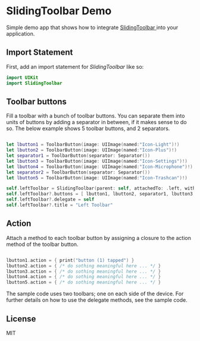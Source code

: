# SlidingToolbar Demo
Simple demo app that shows how to integrate [SlidingToolbar ](https://github.com/hakkabon/SlidingToolbar) into your application.

## Import Statement
First, add an import statement for *SlidingToolbar* like so:

```swift
import UIKit
import SlidingToolbar
```

## Toolbar buttons
Fill a toolbar with a bunch of toolbar buttons. You can separate them into units of buttons by adding a separator in between, if it makes sense to do so.  The below example shows 5 toolbar buttons, and 2 separators.

```swift

let lbutton1 = ToolbarButton(image: UIImage(named:"Icon-Light")!)
let lbutton2 = ToolbarButton(image: UIImage(named:"Icon-Plus")!)
let separator1 = ToolbarButton(separator: Separator())
let lbutton3 = ToolbarButton(image: UIImage(named:"Icon-Settings")!)
let lbutton4 = ToolbarButton(image: UIImage(named:"Icon-Microphone")!)
let separator2 = ToolbarButton(separator: Separator())
let lbutton5 = ToolbarButton(image: UIImage(named:"Icon-Trashcan")!)

self.leftToolbar = SlidingToolbar(parent: self, attachedTo: .left, withOffsets: [0.1, 1])
self.leftToolbar?.buttons = [ lbutton1, lbutton2, separator1, lbutton3, lbutton4, separator2, lbutton5 ]
self.leftToolbar?.delegate = self
self.leftToolbar?.title = "Left Toolbar"

```
## Action 
Attach a method to each toolbar button by assigning a closure to the action method of the toolbar button.

```swift

lbutton1.action = { print("button (1) tapped") }
lbutton2.action = { /* do sothing meaningful here ... */ }
lbutton3.action = { /* do sothing meaningful here ... */ }
lbutton4.action = { /* do sothing meaningful here ... */ }
lbutton5.action = { /* do sothing meaningful here ... */ }

```
The sample code uses two toolbars; one on each side of the device. For further details on how to use the delegate methods, see the sample code.  


## License
MIT

